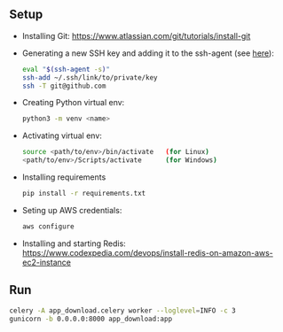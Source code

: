## Setup

- Installing Git: https://www.atlassian.com/git/tutorials/install-git

- Generating a new SSH key and adding it to the ssh-agent (see [here](https://docs.github.com/en/authentication/connecting-to-github-with-ssh/generating-a-new-ssh-key-and-adding-it-to-the-ssh-agent)):
    ```bash
    eval "$(ssh-agent -s)"
    ssh-add ~/.ssh/link/to/private/key
    ssh -T git@github.com
    ```

- Creating Python virtual env:
    ```bash
    python3 -m venv <name>
    ```

- Activating virtual env:
    ```bash
    source <path/to/env>/bin/activate   (for Linux)
    <path/to/env>/Scripts/activate      (for Windows)
    ```

- Installing requirements
    ```bash
    pip install -r requirements.txt
    ```

- Seting up AWS credentials:
    ```bash
    aws configure
    ```

- Installing and starting Redis: https://www.codexpedia.com/devops/install-redis-on-amazon-aws-ec2-instance

## Run
```bash
celery -A app_download.celery worker --loglevel=INFO -c 3
gunicorn -b 0.0.0.0:8000 app_download:app
```
